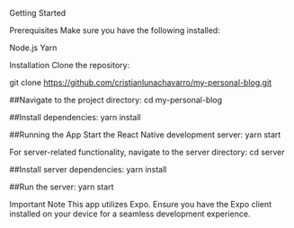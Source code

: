 Getting Started

Prerequisites
Make sure you have the following installed:

Node.js
Yarn

Installation
Clone the repository:

git clone https://github.com/cristianlunachavarro/my-personal-blog.git

##Navigate to the project directory:
cd my-personal-blog

##Install dependencies:
yarn install

##Running the App
Start the React Native development server:
yarn start


For server-related functionality, navigate to the server directory:
cd server

##Install server dependencies:
yarn install

##Run the server:
yarn start

Important Note
This app utilizes Expo. Ensure you have the Expo client installed on your device for a seamless development experience.

